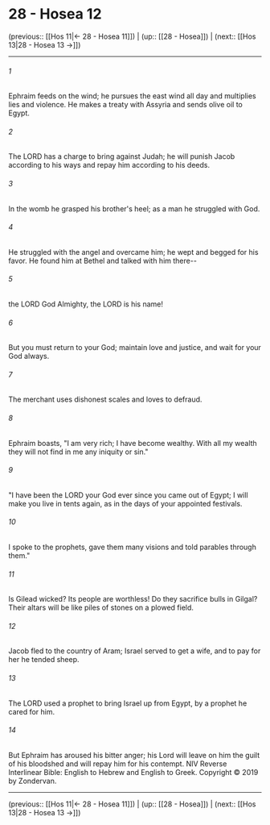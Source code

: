 # 28 - Hosea 12

(previous:: [[Hos 11|← 28 - Hosea 11]]) | (up:: [[28 - Hosea]]) | (next:: [[Hos 13|28 - Hosea 13 →]])

***


###### 1 
Ephraim feeds on the wind; he pursues the east wind all day and multiplies lies and violence. He makes a treaty with Assyria and sends olive oil to Egypt. 

###### 2 
The LORD has a charge to bring against Judah; he will punish Jacob according to his ways and repay him according to his deeds. 

###### 3 
In the womb he grasped his brother's heel; as a man he struggled with God. 

###### 4 
He struggled with the angel and overcame him; he wept and begged for his favor. He found him at Bethel and talked with him there-- 

###### 5 
the LORD God Almighty, the LORD is his name! 

###### 6 
But you must return to your God; maintain love and justice, and wait for your God always. 

###### 7 
The merchant uses dishonest scales and loves to defraud. 

###### 8 
Ephraim boasts, "I am very rich; I have become wealthy. With all my wealth they will not find in me any iniquity or sin." 

###### 9 
"I have been the LORD your God ever since you came out of Egypt; I will make you live in tents again, as in the days of your appointed festivals. 

###### 10 
I spoke to the prophets, gave them many visions and told parables through them." 

###### 11 
Is Gilead wicked? Its people are worthless! Do they sacrifice bulls in Gilgal? Their altars will be like piles of stones on a plowed field. 

###### 12 
Jacob fled to the country of Aram; Israel served to get a wife, and to pay for her he tended sheep. 

###### 13 
The LORD used a prophet to bring Israel up from Egypt, by a prophet he cared for him. 

###### 14 
But Ephraim has aroused his bitter anger; his Lord will leave on him the guilt of his bloodshed and will repay him for his contempt. NIV Reverse Interlinear Bible: English to Hebrew and English to Greek. Copyright © 2019 by Zondervan.

***

(previous:: [[Hos 11|← 28 - Hosea 11]]) | (up:: [[28 - Hosea]]) | (next:: [[Hos 13|28 - Hosea 13 →]])
